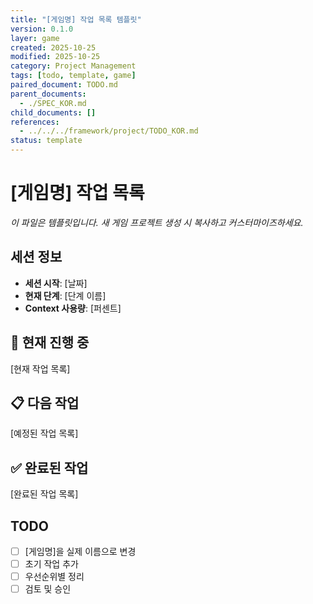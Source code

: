 ```yaml
---
title: "[게임명] 작업 목록 템플릿"
version: 0.1.0
layer: game
created: 2025-10-25
modified: 2025-10-25
category: Project Management
tags: [todo, template, game]
paired_document: TODO.md
parent_documents:
  - ./SPEC_KOR.md
child_documents: []
references:
  - ../../../framework/project/TODO_KOR.md
status: template
---
```


# [게임명] 작업 목록

_이 파일은 템플릿입니다. 새 게임 프로젝트 생성 시 복사하고 커스터마이즈하세요._

## 세션 정보
- **세션 시작**: [날짜]
- **현재 단계**: [단계 이름]
- **Context 사용량**: [퍼센트]

## 🔴 현재 진행 중

[현재 작업 목록]

## 📋 다음 작업

[예정된 작업 목록]

## ✅ 완료된 작업

[완료된 작업 목록]

## TODO
- [ ] [게임명]을 실제 이름으로 변경
- [ ] 초기 작업 추가
- [ ] 우선순위별 정리
- [ ] 검토 및 승인
